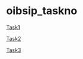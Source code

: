 # oibsip_taskno

[Task1](https://tan12d.github.io/oibsip_taskno/Task1/Calculator)

[Task2](https://tan12d.github.io/oibsip_taskno/Task2/Tribute_Page)

[Task3](https://tan12d.github.io/oibsip_taskno/Task3/To_Do_Webapp)
